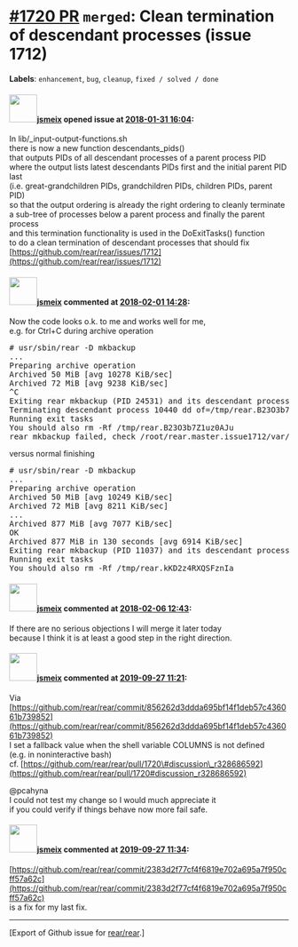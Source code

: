 [\#1720 PR](https://github.com/rear/rear/pull/1720) `merged`: Clean termination of descendant processes (issue 1712)
====================================================================================================================

**Labels**: `enhancement`, `bug`, `cleanup`, `fixed / solved / done`

#### <img src="https://avatars.githubusercontent.com/u/1788608?u=925fc54e2ce01551392622446ece427f51e2f0ce&v=4" width="50">[jsmeix](https://github.com/jsmeix) opened issue at [2018-01-31 16:04](https://github.com/rear/rear/pull/1720):

In lib/\_input-output-functions.sh  
there is now a new function descendants\_pids()  
that outputs PIDs of all descendant processes of a parent process PID  
where the output lists latest descendants PIDs first and the initial
parent PID last  
(i.e. great-grandchildren PIDs, grandchildren PIDs, children PIDs,
parent PID)  
so that the output ordering is already the right ordering to cleanly
terminate  
a sub-tree of processes below a parent process and finally the parent
process  
and this termination functionality is used in the DoExitTasks()
function  
to do a clean termination of descendant processes that should fix  
[https://github.com/rear/rear/issues/1712](https://github.com/rear/rear/issues/1712)

#### <img src="https://avatars.githubusercontent.com/u/1788608?u=925fc54e2ce01551392622446ece427f51e2f0ce&v=4" width="50">[jsmeix](https://github.com/jsmeix) commented at [2018-02-01 14:28](https://github.com/rear/rear/pull/1720#issuecomment-362281809):

Now the code looks o.k. to me and works well for me,  
e.g. for Ctrl+C during archive operation

<pre>
# usr/sbin/rear -D mkbackup
...
Preparing archive operation
Archived 50 MiB [avg 10278 KiB/sec] 
Archived 72 MiB [avg 9238 KiB/sec] 
^C
Exiting rear mkbackup (PID 24531) and its descendant processes
Terminating descendant process 10440 dd of=/tmp/rear.B23O3b7Z1uz0AJu/outputfs/f48/backup.tar.gz
Running exit tasks
You should also rm -Rf /tmp/rear.B23O3b7Z1uz0AJu
rear mkbackup failed, check /root/rear.master.issue1712/var/log/rear/rear-f48.log for details
</pre>

versus normal finishing

<pre>
# usr/sbin/rear -D mkbackup
...
Preparing archive operation
Archived 50 MiB [avg 10249 KiB/sec] 
Archived 72 MiB [avg 8211 KiB/sec] 
...
Archived 877 MiB [avg 7077 KiB/sec] 
OK
Archived 877 MiB in 130 seconds [avg 6914 KiB/sec]
Exiting rear mkbackup (PID 11037) and its descendant processes
Running exit tasks
You should also rm -Rf /tmp/rear.kKD2z4RXQSFznIa
</pre>

#### <img src="https://avatars.githubusercontent.com/u/1788608?u=925fc54e2ce01551392622446ece427f51e2f0ce&v=4" width="50">[jsmeix](https://github.com/jsmeix) commented at [2018-02-06 12:43](https://github.com/rear/rear/pull/1720#issuecomment-363410846):

If there are no serious objections I will merge it later today  
because I think it is at least a good step in the right direction.

#### <img src="https://avatars.githubusercontent.com/u/1788608?u=925fc54e2ce01551392622446ece427f51e2f0ce&v=4" width="50">[jsmeix](https://github.com/jsmeix) commented at [2019-09-27 11:21](https://github.com/rear/rear/pull/1720#issuecomment-535899402):

Via  
[https://github.com/rear/rear/commit/856262d3ddda695bf14f1deb57c436061b739852](https://github.com/rear/rear/commit/856262d3ddda695bf14f1deb57c436061b739852)  
I set a fallback value when the shell variable COLUMNS is not defined  
(e.g. in noninteractive bash)  
cf.
[https://github.com/rear/rear/pull/1720\#discussion\_r328686592](https://github.com/rear/rear/pull/1720#discussion_r328686592)

@pcahyna  
I could not test my change so I would much appreciate it  
if you could verify if things behave now more fail safe.

#### <img src="https://avatars.githubusercontent.com/u/1788608?u=925fc54e2ce01551392622446ece427f51e2f0ce&v=4" width="50">[jsmeix](https://github.com/jsmeix) commented at [2019-09-27 11:34](https://github.com/rear/rear/pull/1720#issuecomment-535902871):

[https://github.com/rear/rear/commit/2383d2f77cf4f6819e702a695a7f950cff57a62c](https://github.com/rear/rear/commit/2383d2f77cf4f6819e702a695a7f950cff57a62c)  
is a fix for my last fix.

------------------------------------------------------------------------

\[Export of Github issue for
[rear/rear](https://github.com/rear/rear).\]
